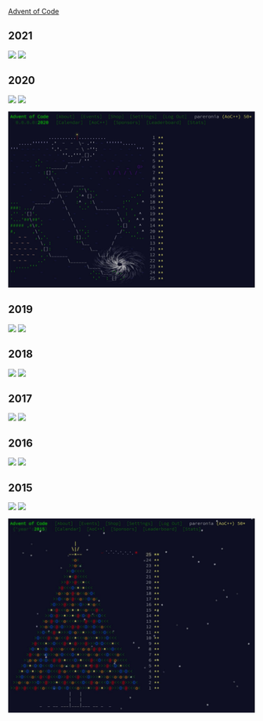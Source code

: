 [Advent of Code](https://adventofcode.com)

## 2021

![](https://img.shields.io/badge/stars%20⭐-10-yellow)
![](https://img.shields.io/badge/days%20completed-5-red)

## 2020

![](https://img.shields.io/badge/2020%20stars%20⭐-50-yellow)
![](https://img.shields.io/badge/2020%20days%20completed-25-red)

![2020 Calendar](https://github.com/pareronia/adventofcode/blob/main/doc/aoc2020.jpg "2020 Calendar")

## 2019

![](https://img.shields.io/badge/2019%20stars%20⭐-13-yellow)
![](https://img.shields.io/badge/2019%20days%20completed-6-red)

## 2018

![](https://img.shields.io/badge/2018%20stars%20⭐-0-yellow)
![](https://img.shields.io/badge/2018%20days%20completed-0-red)

## 2017

![](https://img.shields.io/badge/2017%20stars%20⭐-22-yellow)
![](https://img.shields.io/badge/2017%20days%20completed-11-red)


## 2016

![](https://img.shields.io/badge/2016%20stars%20⭐-48-yellow)
![](https://img.shields.io/badge/2016%20days%20completed-23-red)

## 2015

![](https://img.shields.io/badge/2015%20stars%20⭐-50-yellow)
![](https://img.shields.io/badge/2015%20days%20completed-25-red)

![2015 Calendar](https://github.com/pareronia/adventofcode/blob/main/doc/aoc2015.jpg "2015 Calendar")
